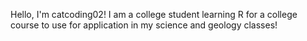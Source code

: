 Hello, I'm catcoding02! I am a college student learning R for a college course to use for application in my science and geology classes!

